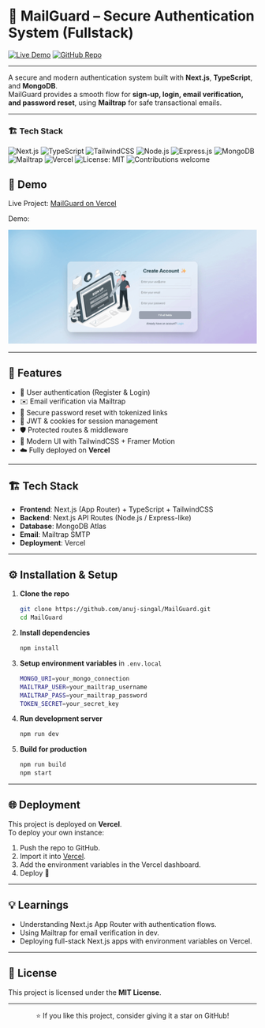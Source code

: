 # 📧 MailGuard – Secure Authentication System (Fullstack)  

[![Live Demo](https://img.shields.io/badge/🚀_Live_Demo-Vercel-green?logo=vercel)](https://mail-guard-gilt.vercel.app/) [![GitHub Repo](https://img.shields.io/badge/📂_GitHub_Repo-black?logo=github)](https://github.com/anuj-singal/MailGuard)  

---

A secure and modern authentication system built with **Next.js**, **TypeScript**, and **MongoDB**.  
MailGuard provides a smooth flow for **sign-up, login, email verification, and password reset**, using **Mailtrap** for safe transactional emails.  

---

### 🏗️ Tech Stack  

![Next.js](https://img.shields.io/badge/Next.js-Frontend-black?logo=next.js&logoColor=white) ![TypeScript](https://img.shields.io/badge/TypeScript-Language-blue?logo=typescript&logoColor=white) ![TailwindCSS](https://img.shields.io/badge/TailwindCSS-UI-blue?logo=tailwindcss&logoColor=white) ![Node.js](https://img.shields.io/badge/Node.js-Backend-green?logo=node.js&logoColor=white) ![Express.js](https://img.shields.io/badge/Next.js%20API%20Routes-Express_like-blue?logo=express&logoColor=white) ![MongoDB](https://img.shields.io/badge/MongoDB-Database-brightgreen?logo=mongodb&logoColor=white) ![Mailtrap](https://img.shields.io/badge/Mailtrap-SMTP-orange?logo=maildotru&logoColor=white) ![Vercel](https://img.shields.io/badge/Deployment-Vercel-black?logo=vercel&logoColor=white) ![License: MIT](https://img.shields.io/badge/License-MIT-yellow?logo=open-source-initiative&logoColor=white) ![Contributions welcome](https://img.shields.io/badge/Contributions-Welcome-success?logo=github)  

## 📸 Demo

Live Project: [MailGuard on Vercel](https://mail-guard-gilt.vercel.app/)

Demo:  
<p align="center">
  <img src="mailguard.gif" alt="MailGuard Demo" width="700"/>
</p>

---

## 🚀 Features

- 🔐 User authentication (Register & Login)
- ✉️ Email verification via Mailtrap
- 🔑 Secure password reset with tokenized links
- 🍪 JWT & cookies for session management
- 🛡️ Protected routes & middleware
- 🎨 Modern UI with TailwindCSS + Framer Motion
- ☁️ Fully deployed on **Vercel**

---

## 🏗️ Tech Stack

- **Frontend**: Next.js (App Router) + TypeScript + TailwindCSS  
- **Backend**: Next.js API Routes (Node.js / Express-like)  
- **Database**: MongoDB Atlas  
- **Email**: Mailtrap SMTP  
- **Deployment**: Vercel  

---

## ⚙️ Installation & Setup

1. **Clone the repo**
   ```bash
   git clone https://github.com/anuj-singal/MailGuard.git
   cd MailGuard
   ```

2. **Install dependencies**
   ```bash
   npm install
   ```
  
3. **Setup environment variables** in `.env.local`
   ```bash
   MONGO_URI=your_mongo_connection
   MAILTRAP_USER=your_mailtrap_username
   MAILTRAP_PASS=your_mailtrap_password
   TOKEN_SECRET=your_secret_key
   ```

4. **Run development server**
   ```bash
   npm run dev
   ```
   
5. **Build for production**
    ```bash
   npm run build  
   npm start
   ```
---

## 🌐 Deployment

This project is deployed on **Vercel**.  
To deploy your own instance:
1. Push the repo to GitHub.
2. Import it into [Vercel](https://vercel.com).
3. Add the environment variables in the Vercel dashboard.
4. Deploy 🚀

---

## 💡 Learnings

- Understanding Next.js App Router with authentication flows.
- Using Mailtrap for email verification in dev.
- Deploying full-stack Next.js apps with environment variables on Vercel.

---

## 📜 License
This project is licensed under the **MIT License**.  

---

<p align="center">⭐ If you like this project, consider giving it a star on GitHub!</p>

